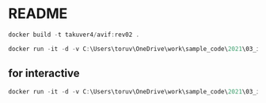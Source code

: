 # README

```powershell
docker build -t takuver4/avif:rev02 .

docker run -it -d -v C:\Users\toruv\OneDrive\work\sample_code\2021\03_investigate_avif:/work/src takuver4/avif:rev02
```

## for interactive

```powershell
docker run -it -d -v C:\Users\toruv\OneDrive\work\sample_code\2021\03_investigate_avif:/work/src takuver4/avif:rev02 bash
```
